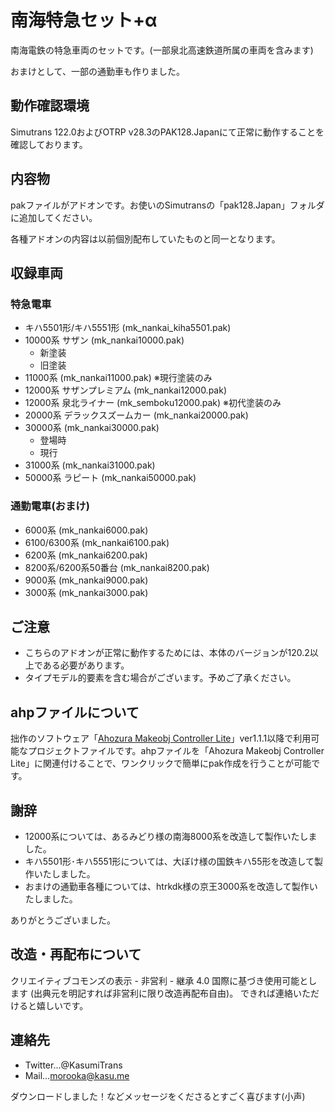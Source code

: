 # 南海特急セット+α

南海電鉄の特急車両のセットです。(一部泉北高速鉄道所属の車両を含みます)

おまけとして、一部の通勤車も作りました。


## 動作確認環境
Simutrans 122.0およびOTRP v28.3のPAK128.Japanにて正常に動作することを確認しております。


## 内容物

pakファイルがアドオンです。お使いのSimutransの「pak128.Japan」フォルダに追加してください。

各種アドオンの内容は以前個別配布していたものと同一となります。

## 収録車両
### 特急電車
- キハ5501形/キハ5551形 (mk_nankai_kiha5501.pak)
- 10000系 サザン (mk_nankai10000.pak)
  - 新塗装
  - 旧塗装
- 11000系 (mk_nankai11000.pak) ※現行塗装のみ
- 12000系 サザンプレミアム (mk_nankai12000.pak)
- 12000系 泉北ライナー (mk_semboku12000.pak) ※初代塗装のみ
- 20000系 デラックスズームカー (mk_nankai20000.pak)
- 30000系 (mk_nankai30000.pak)
  - 登場時
  - 現行
- 31000系 (mk_nankai31000.pak)
- 50000系 ラピート (mk_nankai50000.pak)
### 通勤電車(おまけ)
- 6000系 (mk_nankai6000.pak)
- 6100/6300系 (mk_nankai6100.pak)
- 6200系 (mk_nankai6200.pak)
- 8200系/6200系50番台 (mk_nankai8200.pak)
- 9000系 (mk_nankai9000.pak)
- 3000系 (mk_nankai3000.pak)

## ご注意

- こちらのアドオンが正常に動作するためには、本体のバージョンが120.2以上である必要があります。
- タイプモデル的要素を含む場合がございます。予めご了承ください。

## ahpファイルについて

拙作のソフトウェア「[Ahozura Makeobj Controller Lite](https://ahozura.kasu.me/portal/?p=1045)」ver1.1.1以降で利用可能なプロジェクトファイルです。ahpファイルを「Ahozura Makeobj Controller Lite」に関連付けることで、ワンクリックで簡単にpak作成を行うことが可能です。


## 謝辞
- 12000系については、あるみどり様の南海8000系を改造して製作いたしました。
- キハ5501形･キハ5551形については、大ぼけ様の国鉄キハ55形を改造して製作いたしました。
- おまけの通勤車各種については、htrkdk様の京王3000系を改造して製作いたしました。

ありがとうございました。


## 改造・再配布について

クリエイティブコモンズの表示 - 非営利 - 継承 4.0 国際に基づき使用可能とします (出典元を明記すれば非営利に限り改造再配布自由)。
できれば連絡いただけると嬉しいです。

## 連絡先

- Twitter…@KasumiTrans
- Mail…morooka@kasu.me

ダウンロードしました！などメッセージをくださるとすごく喜びます(小声)